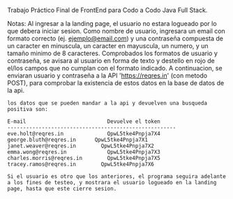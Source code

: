 Trabajo Práctico Final de FrontEnd para Codo a Codo Java Full Stack.

Notas:  Al ingresar a la landing page, el usuario no estara logueado por lo que debera iniciar sesion.
	      Como nombre de usuario, ingresara un email con formato correcto (ej. ejemplo@email.com) y una contraseña compuesta
	      de un caracter en minuscula, un caracter en mayuscula, un numero, y un tamaño minimo de 8 caracteres.
	      Comprobados los formatos de usuario y contraseña, se avisara al usuario en forma de texto y destello en rojo de el/los campos
	      que no cumplan con el formato indicado.
	      A continuacion, se enviaran usuario y contraseña a la API 'https://reqres.in' (con metodo POST), para comprobar la existencia de estos
	      datos en la base de datos de la api.

	los datos que se pueden mandar a la api y devuelven una busqueda positiva son:

  	E-mail			              	Devuelve el token
    ------------------------------------------------------
    eve.holt@reqres.in			    QpwL5tke4Pnpja7X4
    george.bluth@reqres.in      QpwL5tke4Pnpja7X1   
    janet.weaver@reqres.in		  QpwL5tke4Pnpja7X2
    emma.wong@reqres.in			    QpwL5tke4Pnpja7X3
    charles.morris@reqres.in		QpwL5tke4Pnpja7X5
    tracey.ramos@reqres.in 		  QpwL5tke4Pnpja7X6			

	Si el usuario es otro que los anteriores, el programa seguira adelante a los fines de testeo, y mostrara el usuario logueado en la landing page, hasta que este cierre sesion.
